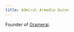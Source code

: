 ```yaml
---
title: Admiral Armedia Quinn
---
```


Founder of [Gramerai](../Locations/Cloud%20Sea/Shards/Gramerai/Gramerai.md).
